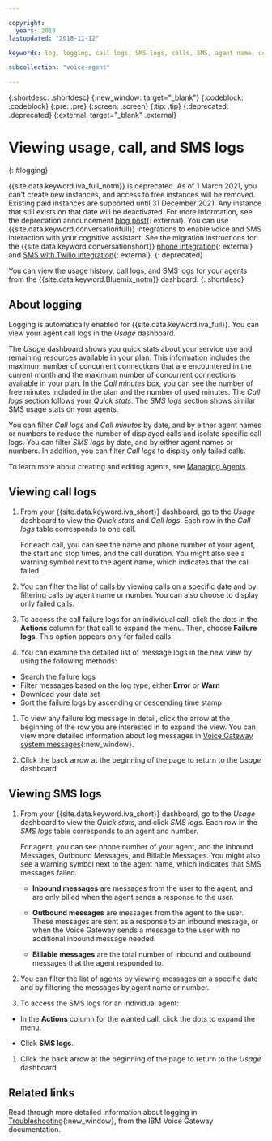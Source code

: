 ```yaml
---

copyright:
  years: 2018
lastupdated: "2018-11-12"

keywords: log, logging, call logs, SMS logs, calls, SMS, agent name, usage dashboard, usage

subcollection: "voice-agent"

---
```


{:shortdesc: .shortdesc}
{:new_window: target="_blank"}
{:codeblock: .codeblock}
{:pre: .pre}
{:screen: .screen}
{:tip: .tip}
{:deprecated: .deprecated}
{:external: target="_blank" .external}


# Viewing usage, call, and SMS logs
{: #logging}

{{site.data.keyword.iva_full_notm}} is deprecated. As of 1 March 2021, you can't create new instances, and access to free instances will be removed. Existing paid instances are supported until 31 December 2021. Any instance that still exists on that date will be deactivated. For more information, see the deprecation announcement [blog post](https://community.ibm.com/community/user/watsonapps/blogs/mitch-mason1/2021/02/08/announcing-voice-agent-with-watson-deprecation){: external}. You can use {{site.data.keyword.conversationfull}} integrations to enable voice and SMS interaction with your cognitive assistant. See the migration instructions for the {{site.data.keyword.conversationshort}} [phone integration](/docs/assistant?topic=assistant-deploy-phone#deploy-phone-migrate-from-va){: external} and [SMS with Twilio integration](/docs/assistant?topic=assistant-deploy-sms#deploy-sms-migrate-from-va){: external}.
{: deprecated}

You can view the usage history, call logs, and SMS logs for your agents from the {{site.data.keyword.Bluemix_notm}} dashboard.
{: shortdesc}

## About logging

Logging is automatically enabled for {{site.data.keyword.iva_full}}. You can view your agent call logs in the _Usage_ dashboard.

The _Usage_ dashboard shows you quick stats about your service use and remaining resources available in your plan. This information includes the maximum number of concurrent connections that are encountered in the current month and the maximum number of concurrent connections available in your plan. In the _Call minutes_ box, you can see the number of free minutes included in the plan and the number of used minutes. The _Call logs_ section follows your _Quick stats_. The _SMS logs_ section shows similar SMS usage stats on your agents. 

You can filter _Call logs_ and _Call minutes_ by date, and by either agent names or numbers to reduce the number of displayed calls and isolate specific call logs. You can filter _SMS logs_ by date, and by either agent names or numbers. In addition, you can filter _Call logs_ to display only failed calls.

To learn more about creating and editing agents, see [Managing Agents](/docs/voice-agent?topic=voice-agent-managing).

##  Viewing call logs

1. From your {{site.data.keyword.iva_short}} dashboard, go to the _Usage_ dashboard to view the _Quick stats_ and *Call logs*. Each row in the _Call logs_ table corresponds to one call.

      For each call, you can see the name and phone number of your agent, the start and stop times, and the call duration. You might also see a warning symbol next to the agent name, which indicates that the call failed.

1.  You can filter the list of calls by viewing calls on a specific date and by filtering calls by agent name or number. You can also choose to display only failed calls.

1. To access the call failure logs for an individual call, click the dots in the **Actions** column for that call to expand the menu. Then, choose **Failure logs**. This option appears only for failed calls.

1. You can examine the detailed list of message logs in the new view by using the following methods:
  * Search the failure logs
  * Filter messages based on the log type, either **Error** or **Warn**
  * Download your data set
  * Sort the failure logs by ascending or descending time stamp

1. To view any failure log message in detail, click the arrow at the beginning of the row you are interested in to expand the view. You can view more detailed information about log messages in [Voice Gateway system messages](https://www.ibm.com/support/knowledgecenter/SS4U29/messages.html){:new_window}.

1. Click the back arrow at the beginning of the page to return to the _Usage_ dashboard.

##  Viewing SMS logs

1. From your {{site.data.keyword.iva_short}} dashboard, go to the _Usage_ dashboard to view the _Quick stats_, and click *SMS logs*. Each row in the _SMS logs_ table corresponds to an agent and number.

      For agent, you can see phone number of your agent, and the Inbound Messages, Outbound Messages, and Billable Messages. You might also see a warning symbol next to the agent name, which indicates that SMS messages failed.

      - **Inbound messages** are messages from the user to the agent, and are only billed when the agent sends a response to the user. 

      - **Outbound messages** are messages from the agent to the user. These messages are sent as a response to an inbound message, or when the Voice Gateway sends a message to the user with no additional inbound message needed. 

      - **Billable messages** are the total number of inbound and outbound messages that the agent responded to.

1.  You can filter the list of agents by viewing messages on a specific date and by filtering the messages by agent name or number. 

1. To access the SMS logs for an individual agent:

  - In the **Actions** column for the wanted call, click the dots to expand the menu.
  
  - Click **SMS logs**.

1. Click the back arrow at the beginning of the page to return to the _Usage_ dashboard.

## Related links
Read through more detailed information about logging in [Troubleshooting](https://www.ibm.com/support/knowledgecenter/SS4U29/troubleshooting.html){:new_window}, from the IBM Voice Gateway documentation.
